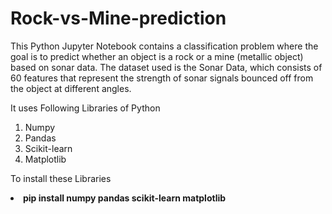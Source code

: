 # Rock-vs-Mine-prediction
This Python Jupyter Notebook contains a classification problem where the goal is to predict whether an object is a rock or a mine (metallic object) based on sonar data. The dataset used is the Sonar Data, which consists of 60 features that represent the strength of sonar signals bounced off from the object at different angles.

It uses Following Libraries of Python
1. Numpy
2. Pandas
3. Scikit-learn
4. Matplotlib

To install these Libraries
<br><b><li>pip install numpy pandas scikit-learn matplotlib</li></b>
